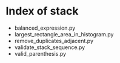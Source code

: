 # Index of stack

* balanced_expression.py
* largest_rectangle_area_in_histogram.py
* remove_duplicates_adjacent.py
* validate_stack_sequence.py
* valid_parenthesis.py
